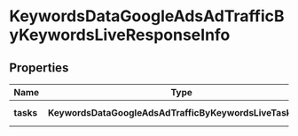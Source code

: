 # KeywordsDataGoogleAdsAdTrafficByKeywordsLiveResponseInfo

## Properties

| Name | Type | Description | Notes |
|------------ | ------------- | ------------- | -------------|
**tasks** | **KeywordsDataGoogleAdsAdTrafficByKeywordsLiveTaskInfo[]** | array of tasks |[optional]|